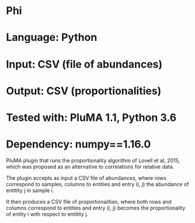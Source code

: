 # Phi
# Language: Python
# Input: CSV (file of abundances)
# Output: CSV (proportionalities)
# Tested with: PluMA 1.1, Python 3.6
# Dependency: numpy==1.16.0

PluMA plugin that runs the proportionality algorithm of Lovell et al, 2015,
which was proposed as an alternative to correlations for relative data.

The plugin accepts as input a CSV file of abundances, where rows
correspond to samples, columns to entities and entry (i, j) the abundance
of entitity j in sample i.

It then produces a CSV file of proportionalities, where both rows
and columns correspond to entities and entry (i, j) becomes the proportionality
of entity i with respect to entitity j.
